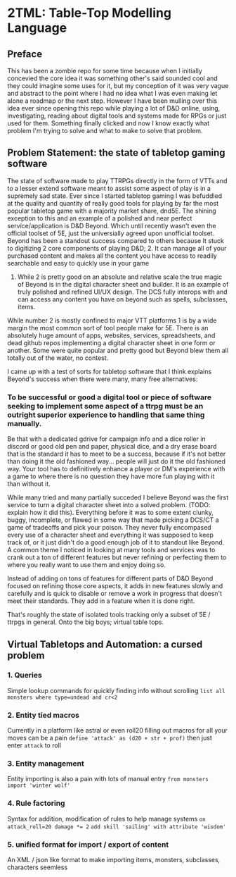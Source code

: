 # 2TML: Table-Top Modelling Language

## Preface 

This has been a zombie repo for some time because when I initially concevied the core idea it was something other's said sounded cool and they could imagine some uses for it, but my conception of it was very vague and abstract to the point where I had no idea what I was even making let alone a roadmap or the next step. However I have been mulling over this idea ever since opening this repo while playing a lot of D&D online, using, investigating, reading about digital tools and systems made for RPGs or just used for them. Something finally clicked and now I know exactly what problem I'm trying to solve and what to make to solve that problem. 

## Problem Statement: the state of tabletop gaming software

The state of software made to play TTRPGs directly in the form of VTTs and to a lesser extend software meant to assist some aspect of play is in a supremely sad state.
Ever since I started tabletop gaming I was befuddled at the quality and quantity of really good tools for playing by far the most popular tabletop game with a majority
market share, dnd5E. The shining exception to this and an example of a polished and near perfect service/application is D&D Beyond. Which until recently wasn't even the official toolset of 5E, just the universially agreed upon unofficial toolset.
Beyond has been a standout success compared to others because It stuck to digitizing 2 core components of playing D&D; 
2. It can manage all of your purchased content and makes all the content you have access to readily searchable and easy to quickly use in your game
1. While 2 is pretty good on an absolute and relative scale the true magic of Beyond is in the digital character sheet and builder. It is an example of truly polished and refined UI/UX design. The DCS fully interops with and can access any content you have on beyond such as spells, subclasses, items. 

While number 2 is mostly confined to major VTT platforms 1 is by a wide margin the most common sort of tool people make for 5E. There is an absolutely huge amount of
apps, websites, services, spreadsheets, and dead github repos implementing a digital character sheet in one form or another. Some were quite popular and pretty good but Beyond blew them all totally out of the water, no contest.

I came up with a test of sorts for tabletop software that I think explains Beyond's success when there were many, many free alternatives:

### To be successful or good a digital tool or piece of software seeking to implement some aspect of a ttrpg must be an outright superior experience to handling that same thing manually.

Be that with a dedicated gdrive for campaign info and a dice roller in discord or good old pen and paper, physical dice, and a dry erase board that is the standard it has to meet to be a success, because if it's not better than doing it the old fashioned way... people will just do it the old fashioned way. Your tool has to definitively enhance a player or DM's experience with a game to where there is no question they have more fun playing with it than without it.

While many tried and many partially succeded I believe Beyond was the first service to turn a digital character sheet into a solved problem. (TODO: explain how it did this). Everything before it was to some extent clunky, buggy, incomplete, or flawed in some way that made picking a DCS/CT a game of tradeoffs and pick your poison. They never fully encompased every use of a character sheet and everything it was supposed to keep track of, or it just didn't do a good enough job of it to standout like Beyond. A common theme I noticed in looking at many tools and services was to crank out a ton of different features but never refining or perfecting them to where you really want to use them and enjoy doing so.

Instead of adding on tons of features for different parts of D&D Beyond focused on refining those core aspects, it adds in new features slowly and carefully and is quick to disable or remove a work in progress that doesn't meet their standards. They add in a feature when it is done right.

That's roughly the state of isolated tools tracking only a subset of 5E / ttrpgs in general. Onto the big boys; virtual table tops. 

## Virtual Tabletops and Automation: a cursed problem



### 1. Queries
Simple lookup commands for quickly finding info without scrolling
  `list all monsters where type=undead and cr<2`
    
### 2. Entity tied macros
Currently in a platform like astral or even roll20 filling out macros for all your moves can be a pain
  `define 'attack' as (d20 + str + prof)`
then just enter `attack` to roll

### 3. Entity management
Entity importing is also a pain with lots of manual entry
  `from monsters import 'winter wolf'`
  
### 4. Rule factoring
Syntax for addition, modification of rules to help manage systems
  `on attack_roll=20 damage *= 2`
  `add skill 'sailing' with attribute 'wisdom'`
  
### 5. unified format for import / export of content
An XML / json like format to make importing items, monsters, subclasses, characters seemless



